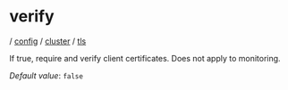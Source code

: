 # verify

/ [config](/reference/server-config/index.md) / [cluster](/reference/server-config/config/cluster/index.md) / [tls](/reference/server-config/config/cluster/tls/index.md) 

If true, require and verify client certificates. Does not apply to monitoring.

*Default value*: `false`
